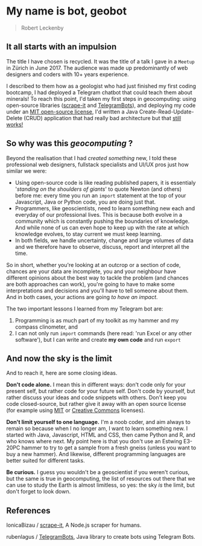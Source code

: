 # My name is bot, geobot

> Robert Leckenby

## It all starts with an impulsion

The title I have chosen is recycled. It was the title of a talk I gave in a `Meetup` in Zürich in June 2017. The audience was made up predominantly of web designers and coders with 10+ years experience.

I described to them how as a geologist who had just finished my first coding bootcamp, I had deployed a Telegram chatbot that could teach them about minerals! To reach this point, I'd taken my first steps in geocomputing: using open-source libraries ([scrape-it](https://github.com/IonicaBizau/scrape-it) and [TelegramBots](https://github.com/rubenlagus/TelegramBots)), and deploying my code under an [MIT open-source license](https://opensource.org/licenses/MIT), I'd written a Java Create-Read-Update-Delete (CRUD) application that had really bad architecture but that [still works!](http://telegram.me/geoLearnBot)

## So why was this *geocomputing* ?

Beyond the realisation that I had *created something* new, I told these professional web designers, fullstack specialists and UI/UX pros just how similar we were:
- Using open-source code is like reading published papers, it is essentialy '*standing on the shoulders of giants*' to quote Newton (and others) before me: every time you run an `import` statement at the top of your Javascript, Java or Python code, you are doing just that.
- Programmers, like geoscientists, need to learn something new each and everyday of our professional lives. This is because both evolve in a community which is constantly pushing the boundaries of knowledge. And while none of us can even hope to keep up with the rate at which knowledge evolves, to stay current we must keep learning.
- In both fields, we handle uncertainty, change and large volumes of data and we therefore have to observe, discuss, report and interpret all the time.

So in short, whether you're looking at an outcrop or a section of code, chances are your data are incomplete, you and your neighbour have different opinions about the best way to tackle the problem (and chances are both approaches can work), you're going to have to make some interpretations and decisions and you'll have to tell someone about them. And in both cases, your actions are going *to have an impact*.

The two important lessons I learned from my Telegram bot are:
1.  Programming is as much part of my toolkit as my hammer and my compass clinometer, and
2.  I can not only run `import` commands (here read: 'run Excel or any other software'), but I can write and create **my own code** and run `export`

## And now the sky is the limit

And to reach it, here are some closing ideas.

**Don't code alone.** I mean this in different ways: don't code only for your present self, but rather code for your future self. Don't code by yourself, but rather discuss your ideas and code snippets with others. Don't keep you code closed-source, but rather give it away with an open source license (for example using [MIT](https://opensource.org/licenses/MIT) or [Creative Commons](https://creativecommons.org/licenses/) licenses).

**Don't limit yourself to one language.** I'm a noob coder, and aim always to remain so because when I no longer am, I want to learn something new. I started with Java, Javascript, HTML and CSS, then came Python and R, and who knows where next. My point here is that you don't use an Estwing E3-20PC hammer to try to get a sample from a fresh gneiss (unless you want to buy a new hammer). And likewise, different programming languages are better suited for different tasks.

**Be curious.** I guess you wouldn't be a geoscientist if you weren't curious, but the same is true in geocomputing, the list of resources out there that we can use to study the Earth is almost limitless, so yes: the sky *is* the limit, but don't forget to look down.

## References

IonicaBizau / [scrape-it](https://github.com/IonicaBizau/scrape-it), A Node.js scraper for humans.

rubenlagus / [TelegramBots](https://github.com/rubenlagus/TelegramBots), Java library to create bots using Telegram Bots.
